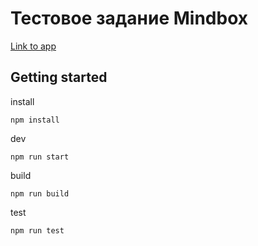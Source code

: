 # Тестовое задание Mindbox

[Link to app](https://mindbox-test-ten.vercel.app/)

## Getting started

install

```
npm install
```

dev

```
npm run start
```

build

```
npm run build
```

test

```
npm run test
```
